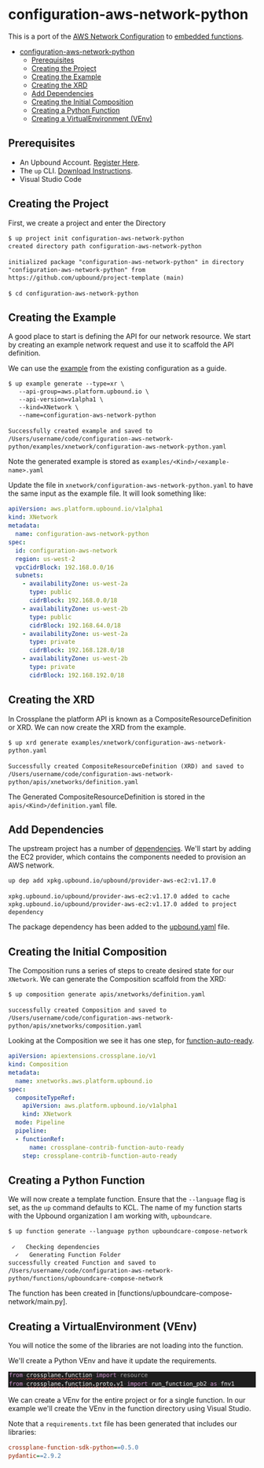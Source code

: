 # configuration-aws-network-python

This is a port of the [AWS Network Configuration](https://github.com/upbound/configuration-aws-network/tree/main) to [embedded functions](https://docs.upbound.io/core-concepts/embedded-functions/).

* [configuration-aws-network-python](#configuration-aws-network-python)
  * [Prerequisites](#prerequisites)
  * [Creating the Project](#creating-the-project)
  * [Creating the Example](#creating-the-example)
  * [Creating the XRD](#creating-the-xrd)
  * [Add Dependencies](#add-dependencies)
  * [Creating the Initial Composition](#creating-the-initial-composition)
  * [Creating a Python Function](#creating-a-python-function)
  * [Creating a VirtualEnvironment (VEnv)](#creating-a-virtualenvironment-venv)

## Prerequisites

* An Upbound Account. [Register Here](https://accounts.upbound.io/register).
* The `up` CLI. [Download Instructions](https://docs.upbound.io/reference/cli/#install-the-up-command-line).
* Visual Studio Code

## Creating the Project

First, we create a project and enter the Directory

```shell
$ up project init configuration-aws-network-python
created directory path configuration-aws-network-python

initialized package "configuration-aws-network-python" in directory "configuration-aws-network-python" from https://github.com/upbound/project-template (main)

$ cd configuration-aws-network-python
```

## Creating the Example

A good place to start is defining the API for our network resource. We start
by creating an example network request and use it to scaffold the API definition.

We can use the [example](https://github.com/upbound/configuration-aws-network/blob/main/examples/kcl/network-xr.yaml) from the existing configuration as a guide.

```shell
$ up example generate --type=xr \
   --api-group=aws.platform.upbound.io \
   --api-version=v1alpha1 \
   --kind=XNetwork \
   --name=configuration-aws-network-python

Successfully created example and saved to /Users/username/code/configuration-aws-network-python/examples/xnetwork/configuration-aws-network-python.yaml
```

Note the generated example is stored as `examples/<Kind>/<example-name>.yaml`

Update the file in `xnetwork/configuration-aws-network-python.yaml` to have the
same input as the example file. It will look something like:

```yaml
apiVersion: aws.platform.upbound.io/v1alpha1
kind: XNetwork
metadata:
  name: configuration-aws-network-python
spec:
  id: configuration-aws-network
  region: us-west-2
  vpcCidrBlock: 192.168.0.0/16
  subnets:
    - availabilityZone: us-west-2a
      type: public
      cidrBlock: 192.168.0.0/18
    - availabilityZone: us-west-2b
      type: public
      cidrBlock: 192.168.64.0/18
    - availabilityZone: us-west-2a
      type: private
      cidrBlock: 192.168.128.0/18
    - availabilityZone: us-west-2b
      type: private
      cidrBlock: 192.168.192.0/18
```

## Creating the XRD

In Crossplane the platform API is known as a CompositeResourceDefinition or XRD.
We can now create the XRD from the example.

```shell
$ up xrd generate examples/xnetwork/configuration-aws-network-python.yaml

Successfully created CompositeResourceDefinition (XRD) and saved to /Users/username/code/configuration-aws-network-python/apis/xnetworks/definition.yaml
```

The Generated CompositeResourceDefinition is stored in the `apis/<Kind>/definition.yaml` file.

## Add Dependencies

The upstream project has a number of [dependencies](https://github.com/upbound/configuration-aws-network/blob/main/crossplane.yaml). We'll start by adding the
EC2 provider, which contains the components needed to provision an AWS network.

```shell
up dep add xpkg.upbound.io/upbound/provider-aws-ec2:v1.17.0

xpkg.upbound.io/upbound/provider-aws-ec2:v1.17.0 added to cache
xpkg.upbound.io/upbound/provider-aws-ec2:v1.17.0 added to project dependency
```

The package dependency has been added to the [upbound.yaml](upbound.yaml) file.

## Creating the Initial Composition

The Composition runs a series of steps to create desired state for our `XNetwork`.
We can generate the Composition scaffold from the XRD:

```shell
$ up composition generate apis/xnetworks/definition.yaml

successfully created Composition and saved to /Users/username/code/configuration-aws-network-python/apis/xnetworks/composition.yaml
```

Looking at the Composition we see it has one step, for [function-auto-ready](https://github.com/crossplane-contrib/function-auto-ready).

```yaml
apiVersion: apiextensions.crossplane.io/v1
kind: Composition
metadata:
  name: xnetworks.aws.platform.upbound.io
spec:
  compositeTypeRef:
    apiVersion: aws.platform.upbound.io/v1alpha1
    kind: XNetwork
  mode: Pipeline
  pipeline:
  - functionRef:
      name: crossplane-contrib-function-auto-ready
    step: crossplane-contrib-function-auto-ready
```

## Creating a Python Function

We will now create a template function. Ensure that the `--language` flag is set,
as the `up` command defaults to KCL. The name of my function starts with the Upbound
organization I am working with, `upboundcare`.

```shell
$ up function generate --language python upboundcare-compose-network

 ✓   Checking dependencies                                                                                       
  ✓   Generating Function Folder                                                                                  
successfully created Function and saved to /Users/username/code/configuration-aws-network-python/functions/upboundcare-compose-network

```

The function has been created in [functions/upboundcare-compose-network/main.py].

## Creating a VirtualEnvironment (VEnv)

You will notice the some of the libraries are not loading into the function.

We'll create a Python VEnv and have it update the requirements.

![missing libraries for the function](images/deps.png)

We can create a VEnv for the entire project or for a single function. In
our example we'll create the VEnv in the function directory using Visual Studio.

Note that a `requirements.txt` file has been generated that includes
our libraries:

```ini
crossplane-function-sdk-python==0.5.0
pydantic==2.9.2
```
